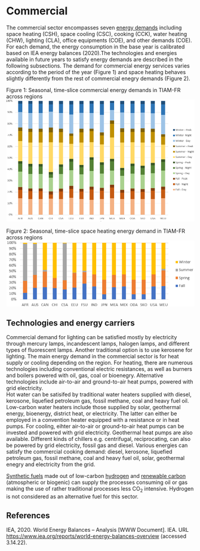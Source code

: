 # Commercial

The commercial sector encompasses seven [energy demands](demands/index.md) including space heating (CSH), space cooling (CSC), cooking (CCK), water heating (CHW), lighting (CLA), office equipments (COE), and other demands (COE). For each demand, the energy consumption in the base year is calibrated based on IEA energy balances (2020).The technologies and energies available in future years to satisfy energy demands are described in the following subsections.
The demand for commercial energy services varies according to the period of the year (Figure 1) and space heating behaves slightly differently from the rest of commercial enegry demands (Figure 2).

Figure 1: Seasonal, time-slice commercial energy demands in TIAM-FR across regions
![](commercial_comfr.png)

Figure 2: Seasonal, time-slice space heating energy demand in TIAM-FR across regions
![](space_heating_comfr.png)

## Technologies and energy carriers

Commercial demand for lighting can be satisfied mostly by electricity through mercury lamps, incandescent lamps, halogen lamps, and different types of fluorescent lamps. Another traditional option is to use kerosene for lighting.
The main energy demand in the commercial sector is for heat supply or cooling depending on the region. For heating, there are numerous technologies including conventional electric resistances, as well as burners and boilers powered with oil, gas, coal or bioenegry. Alternative technologies include air-to-air and ground-to-air heat pumps, powered with grid electricity.  
Hot water can be satisifed by traditional water heaters supplied with diesel, kerosone, liquefied petroleum gas, fossil methane, coal and heavy fuel oil. Low-carbon water heaters include those supplied by solar, geothermal energy, bioenergy, district heat, or electricity. The latter can either be employed in a convention heater equipped with a resistance or in heat pumps.
For cooling, eihter air-to-air or ground-to-air heat pumps can be invested and powered with grid electricity. Geothermal heat pumps are also available. Different kinds of chillers e.g. centrifugal, reciprocating, can also be powered by grid electricity, fossil gas and diesel.
Various energies can satisfy the commercial cooking demand: diesel, kerosone, liquefied petroleum gas, fossil methane, coal and heavy fuel oil, solar, geothermal enegry and electricity from the grid.

[Synthetic fuels](synthetic-fuels.md) made out of low-carbon [hydrogen](hydrogen.md) and [renewable carbon](CO2-accounting.md) (atmospheric or biogenic) can supply the processes consuming oil or gas making the use of rather traditional processes less CO<sub>2</sub> intensive. Hydrogen is not considered as an alternative fuel for this sector.

## References
IEA, 2020. World Energy Balances – Analysis [WWW Document]. IEA. URL https://www.iea.org/reports/world-energy-balances-overview (accessed 3.14.22).
